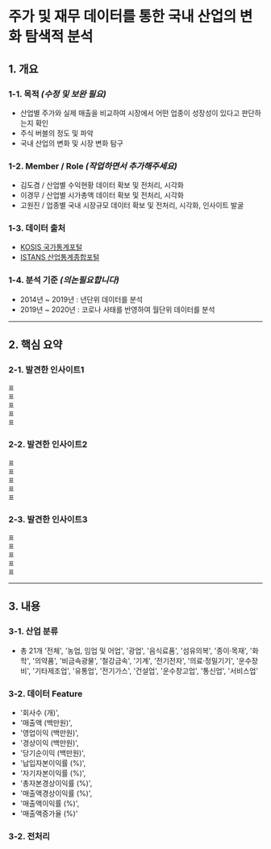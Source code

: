 # 주가 및 재무 데이터를 통한 국내 산업의 변화 탐색적 분석

## 1. 개요
### 1-1. 목적 *(수정 및 보완 필요)*
- 산업별 주가와 실제 매출을 비교하여 시장에서 어떤 업종이 성장성이 있다고 판단하는지 확인
- 주식 버블의 정도 및 파악
- 국내 산업의 변화 및 시장 변화 탐구

### 1-2. Member / Role *(작업하면서 추가해주세요)*
- 김도겸 / 산업별 수익현황 데이터 확보 및 전처리, 시각화
- 이경무 / 산업별 시가총액 데이터 확보 및 전처리, 시각화
- 고원진 / 업종별 국내 시장규모 데이터 확보 및 전처리, 시각화, 인사이트 발굴

### 1-3. 데이터 출처
- [KOSIS 국가통계포털](https://kosis.kr/index/index.do)
- [ISTANS 산업통계종합포털](https://istans.or.kr/mainMenu.do)

### 1-4. 분석 기준 *(의논필요합니다)*
- 2014년 ~ 2019년 : 년단위 데이터를 분석
- 2019년 ~ 2020년 : 코로나 사태를 반영하여 월단위 데이터를 분석

***

## 2. 핵심 요약
### 2-1. 발견한 인사이트1
```
표
표
표
표
표
```

### 2-2. 발견한 인사이트2
```
표
표
표
표
표
```

### 2-3. 발견한 인사이트3
```
표
표
표
표
표
```

***

## 3. 내용
### 3-1. 산업 분류
- 총 21개
'전체', '농업, 임업 및 어업', '광업', '음식료품', '섬유의복', '종이·목재', '화학', '의약품',
       '비금속광물', '철강금속', '기계', '전기전자', '의료·정밀기기', '운수장비', '기타제조업', '유통업',
       '전기가스', '건설업', '운수창고업', '통신업', '서비스업'
### 3-2. 데이터 Feature
- '회사수 (개)',
- '매출액 (백만원)',
- '영업이익 (백만원)',
- '경상이익 (백만원)',
- '당기순이익 (백만원)',
- '납입자본이익률 (%)',
- '자기자본이익률 (%)',
- '총자본경상이익률 (%)',
- '매출액경상이익률 (%)',
- '매출액이익률 (%)',
- '매출액증가율 (%)'


### 3-2. 전처리

### 